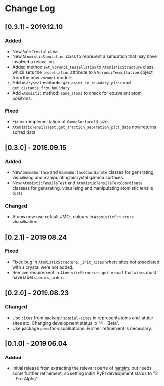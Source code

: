 # Change Log

## [0.3.1] - 2019.12.10

### Added

- New `BulkCrystal` class
- New `AtomisticSimulation` class to represent a simulation that may have involved a relaxation.
- Added method `set_voronoi_tessellation` to `AtomisticStructure` class, which sets the `tessellation` attribute to a `VoronoiTessellation` object from the new `voronoi` module.
- Add `Bicrystal` methods: `get_point_in_boundary_plane` and `get_distance_from_boundary`.
- Add `Atomistic` method: `same_atoms` to check for equivalent atom positions.

### Fixed

- Fix non-implementation of `GammaSurface` fit size.
- `AtomisticTensileTest.get_traction_separation_plot_data` now returns sorted data

## [0.3.0] - 2019.09.15

### Added

- New `GammaSurface` and `GammaSurfaceCoordinate` classes for generating, visualising and manipulating bicrystal gamma surfaces.
- New `AtomisticTensileTest` and `AtomisticTensileTestCoordinate` classess for generating, visualising and manipulating atomistic tensile tests.

### Changed

- Atoms now use default JMOL colours in `AtomisticStructure` visualisation.

## [0.2.1] - 2019.08.24

### Fixed

- Fixed bug in `AtomisticStructure._init_sites` where sites not associated with a crystal were not added.
- Remove requirement in `AtomisticStructure.get_visual` that `atoms` must have label `species_order`.

## [0.2.0] - 2019.08.23

### Changed

- Use `Sites` from package `spatial-sites` to represent atoms and lattice sites etc. Changing development status to "4 - Beta".
- Use package `gemo` for visualisations. Further refinement is necessary.

## [0.1.0] - 2019.06.04

### Added

- Initial release from extracting the relevant parts of [matsim](https://github.com/aplowman/matsim); but needs some further refinement, so setting initial PyPI development status to "2 - Pre-Alpha".
